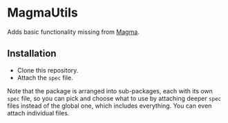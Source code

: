# MagmaUtils

Adds basic functionality missing from [Magma](http://magma.maths.usyd.edu.au/magma).

## Installation

- Clone this repository.
- Attach the `spec` file.

Note that the package is arranged into sub-packages, each with its own `spec` file, so you can pick and choose what to use by attaching deeper `spec` files instead of the global one, which includes everything. You can even attach individual files.
